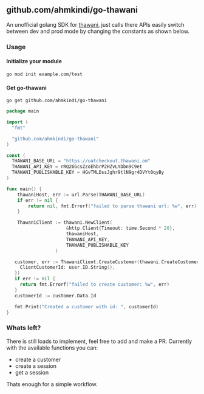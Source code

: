 ## github.com/ahmkindi/go-thawani

An unofficial golang SDK for [thawani](https://docs.thawani.om/), just calls there APIs easily switch between dev and prod mode by changing the constants as shown below.

### Usage

#### Initialize your module

`go mod init example.com/test`

#### Get go-thawani

`go get github.com/ahmkindi/go-thawani`

```go
package main

import (
  "fmt"

  "github.com/ahmkindi/go-thawani"
)

const (
  THAWANI_BASE_URL = "https://uatcheckout.thawani.om"
  THAWANI_API_KEY = rRQ26GcsZzoEhbrP2HZvLYDbn9C9et
  THAWANI_PUBLISHABLE_KEY = HGvTMLDssJghr9tlN9gr4DVYt0qyBy
)

func main() {
	thawaniHost, err := url.Parse(THAWANI_BASE_URL)
	if err != nil {
		return nil, fmt.Errorf("failed to parse thawani url: %w", err)
	}

	ThawaniClient := thawani.NewClient(
                      &http.Client{Timeout: time.Second * 20},
                      thawaniHost,
                      THAWANI_API_KEY,
                      THAWANI_PUBLISHABLE_KEY
                  )

   customer, err := ThawaniClient.CreateCustomer(thawani.CreateCustomerReq{
     ClientCustomerId: user.ID.String(),
   })
   if err != nil {
     return fmt.Errorf("failed to create customer: %w", err)
   }
   customerId := customer.Data.Id

   fmt.Print("Created a customer with id: ", customerId)
}
```

### Whats left?
There is still loads to implement, feel free to add and make a PR. Currently with the available functions you can:
* create a customer
* create a session
* get a session

Thats enough for a simple workflow.
